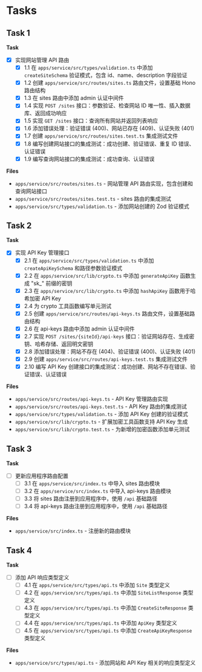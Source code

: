 # Tasks

## Task 1

**Task**

- [x] 实现网站管理 API 路由
  - [x] 1.1 在 `apps/service/src/types/validation.ts` 中添加 `createSiteSchema` 验证模式，包含 id、name、description 字段验证
  - [x] 1.2 创建 `apps/service/src/routes/sites.ts` 路由文件，设置基础 Hono 路由结构
  - [x] 1.3 在 sites 路由中添加 admin 认证中间件
  - [x] 1.4 实现 `POST /sites` 接口：参数验证、检查网站 ID 唯一性、插入数据库、返回成功响应
  - [x] 1.5 实现 `GET /sites` 接口：查询所有网站并返回列表响应
  - [x] 1.6 添加错误处理：验证错误 (400)、网站已存在 (409)、认证失败 (401)
  - [x] 1.7 创建 `apps/service/src/routes/sites.test.ts` 集成测试文件
  - [x] 1.8 编写创建网站接口的集成测试：成功创建、验证错误、重复 ID 错误、认证错误
  - [x] 1.9 编写查询网站接口的集成测试：成功查询、认证错误

**Files**

- `apps/service/src/routes/sites.ts` - 网站管理 API 路由实现，包含创建和查询网站接口
- `apps/service/src/routes/sites.test.ts` - sites 路由的集成测试
- `apps/service/src/types/validation.ts` - 添加网站创建的 Zod 验证模式

## Task 2

**Task**

- [x] 实现 API Key 管理接口
  - [x] 2.1 在 `apps/service/src/types/validation.ts` 中添加 `createApiKeySchema` 和路径参数验证模式
  - [x] 2.2 在 `apps/service/src/lib/crypto.ts` 中添加 `generateApiKey` 函数生成 "sk\_" 前缀的密钥
  - [x] 2.3 在 `apps/service/src/lib/crypto.ts` 中添加 `hashApiKey` 函数用于哈希加密 API Key
  - [x] 2.4 为 crypto 工具函数编写单元测试
  - [x] 2.5 创建 `apps/service/src/routes/api-keys.ts` 路由文件，设置基础路由结构
  - [x] 2.6 在 api-keys 路由中添加 admin 认证中间件
  - [x] 2.7 实现 `POST /sites/{siteId}/api-keys` 接口：验证网站存在、生成密钥、哈希存储、返回明文密钥
  - [x] 2.8 添加错误处理：网站不存在 (404)、验证错误 (400)、认证失败 (401)
  - [x] 2.9 创建 `apps/service/src/routes/api-keys.test.ts` 集成测试文件
  - [x] 2.10 编写 API Key 创建接口的集成测试：成功创建、网站不存在错误、验证错误、认证错误

**Files**

- `apps/service/src/routes/api-keys.ts` - API Key 管理路由实现
- `apps/service/src/routes/api-keys.test.ts` - API Key 路由的集成测试
- `apps/service/src/types/validation.ts` - 添加 API Key 创建的验证模式
- `apps/service/src/lib/crypto.ts` - 扩展加密工具函数支持 API Key 生成
- `apps/service/src/lib/crypto.test.ts` - 为新增的加密函数添加单元测试

## Task 3

**Task**

- [ ] 更新应用程序路由配置
  - [ ] 3.1 在 `apps/service/src/index.ts` 中导入 sites 路由模块
  - [ ] 3.2 在 `apps/service/src/index.ts` 中导入 api-keys 路由模块
  - [ ] 3.3 将 sites 路由注册到应用程序中，使用 `/api` 基础路径
  - [ ] 3.4 将 api-keys 路由注册到应用程序中，使用 `/api` 基础路径

**Files**

- `apps/service/src/index.ts` - 注册新的路由模块

## Task 4

**Task**

- [ ] 添加 API 响应类型定义
  - [ ] 4.1 在 `apps/service/src/types/api.ts` 中添加 `Site` 类型定义
  - [ ] 4.2 在 `apps/service/src/types/api.ts` 中添加 `SiteListResponse` 类型定义
  - [ ] 4.3 在 `apps/service/src/types/api.ts` 中添加 `CreateSiteResponse` 类型定义
  - [ ] 4.4 在 `apps/service/src/types/api.ts` 中添加 `ApiKey` 类型定义
  - [ ] 4.5 在 `apps/service/src/types/api.ts` 中添加 `CreateApiKeyResponse` 类型定义

**Files**

- `apps/service/src/types/api.ts` - 添加网站和 API Key 相关的响应类型定义
